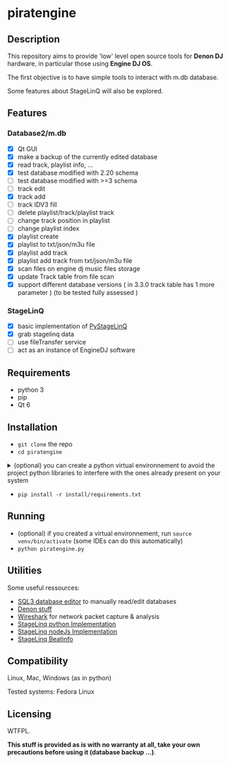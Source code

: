 # piratengine

## Description

This repository aims to provide 'low' level open source tools for **Denon DJ** hardware, in particular those using **Engine DJ OS**.

The first objective is to have simple tools to interact with m.db database.

Some features about StageLinQ will also be explored.

## Features

### Database2/m.db
 - [x] Qt GUI
 - [x] make a backup of the currently edited database
 - [x] read track, playlist info, ...
 - [x] test database modified with 2.20 schema 
 - [ ] test database modified with >=3 schema
 - [ ] track edit
 - [x] track add
 - [ ] track IDV3 fill
 - [ ] delete playlist/track/playlist track
 - [ ] change track position in playlist
 - [ ] change playlist index
 - [x] playlist create
 - [x] playlist to txt/json/m3u file
 - [x] playlist add track
 - [x] playlist add track from txt/json/m3u file
 - [x] scan files on engine dj music files storage
 - [x] update Track table from file scan
 - [x] support different database versions ( in 3.3.0 track table has 1 more parameter ) (to be tested  fully assessed )

 ### StageLinQ
 - [x] basic implementation of [PyStageLinQ](https://github.com/Jaxc/PyStageLinQ)
 - [x] grab stagelinq data 
 - [ ] use fileTransfer service
 - [ ] act as an instance of EngineDJ software

## Requirements
 - python 3
 - pip
 - Qt 6

## Installation
 - `git clone` the repo
 - `cd piratengine`
<details>
  <summary> (optional) you can create a python virtual environnement to avoid the project python libraries to interfere with the ones already present on your system </summary>

 - run `python -m venv venv`
 - then `source venv/bin/activate` (some IDEs can do this automatically) 
 </details>
 
 - `pip install -r install/requirements.txt`

## Running
 - (optional) if you created a virtual environnement, run `source venv/bin/activate` (some IDEs can do this automatically)
 - `python piratengine.py` 

## Utilities

Some useful ressources:

 - [SQL3 database editor](https://sqlitebrowser.org/dl/) to manually read/edit databases
 - [Denon stuff](https://support.denondj.com/en/support/solutions/articles/69000834165-engine-dj-v3-0-support-for-third-party-database-tools)
 - [Wireshark](https://www.wireshark.org/download.html) for network packet capture & analysis
 - [StageLinq python Implementation](https://github.com/Jaxc/PyStageLinQ) 
 - [StageLinq nodeJs Implementation](https://github.com/MarByteBeep/StageLinq)
 - [StageLinq Beatinfo](https://github.com/dzelionis/denon-stageLinQ-BeatInfo)
 
## Compatibility
Linux, Mac, Windows (as in python)

Tested systems:
Fedora Linux

## Licensing
WTFPL.

**This stuff is provided as is with no warranty at all, take your own precautions before using it (database backup ...)**.
